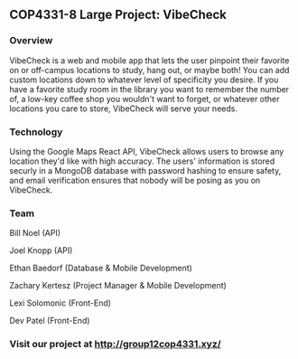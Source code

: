 ## COP4331-8 Large Project: VibeCheck

### Overview
VibeCheck is a web and mobile app that lets the user pinpoint their favorite on or off-campus locations to study, hang out, or maybe both! You can add custom locations down to whatever level of specificity you desire. If you have a favorite study room in the library you want to remember the number of, a low-key coffee shop you wouldn't want to forget, or whatever other locations you care to store, VibeCheck will serve your needs. 

### Technology
Using the Google Maps React API, VibeCheck allows users to browse any location they'd like with high accuracy. The users' information is stored securly in a MongoDB database with password hashing to ensure safety, and email verification ensures that nobody will be posing as you on VibeCheck. 

### Team

Bill Noel (API) 

Joel Knopp (API) 

Ethan Baedorf (Database & Mobile Development) 

Zachary Kertesz (Project Manager & Mobile Development) 

Lexi Solomonic (Front-End) 

Dev Patel (Front-End) 


### Visit our project at http://group12cop4331.xyz/ 


